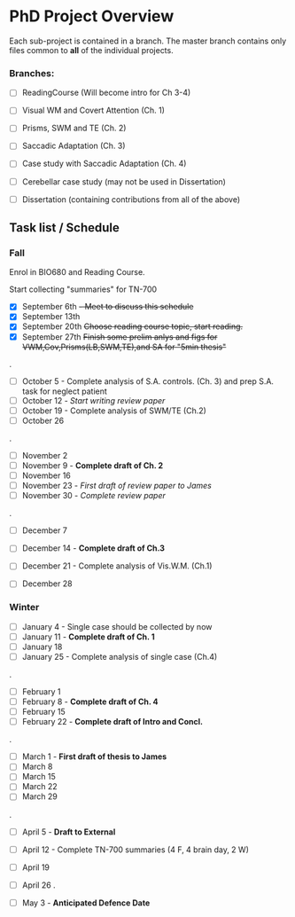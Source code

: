PhD Project Overview
===================

Each sub-project is contained in a branch. The master branch contains only files common to **all** of the individual projects. 

### Branches:

* [ ] ReadingCourse (Will become intro for Ch 3-4)
* [ ] Visual WM and Covert Attention (Ch. 1)
* [ ] Prisms, SWM and TE (Ch. 2)
* [ ] Saccadic Adaptation (Ch. 3)
* [ ] Case study with Saccadic Adaptation (Ch. 4)
* [ ] Cerebellar case study (may not be used in Dissertation)
* [ ] Dissertation (containing contributions from all of the above)


## Task list / Schedule

### Fall

Enrol in BIO680 and Reading Course.

Start collecting "summaries" for TN-700

* [X] September 6th  ~~- Meet to discuss this schedule~~
* [X] September 13th
* [X] September 20th ~~Choose reading course topic, start reading.~~
* [X] September 27th ~~Finish some prelim anlys and figs for VWM,Cov,Prisms(LB,SWM,TE),and SA for "5min thesis"~~

.
* [ ] October 5   - Complete analysis of S.A. controls. (Ch. 3) and prep S.A. task for neglect patient
* [ ] October 12  - *Start writing review paper*
* [ ] October 19  - Complete analysis of SWM/TE (Ch.2)
* [ ] October 26

.
* [ ] November 2
* [ ] November 9  - **Complete draft of Ch. 2**
* [ ] November 16
* [ ] November 23 - *First draft of review paper to James*
* [ ] November 30 - *Complete review paper*

.
* [ ] December 7
* [ ] December 14 - **Complete draft of Ch.3**
* [ ] December 21 - Complete analysis of Vis.W.M. (Ch.1)
* [ ] December 28


### Winter

* [ ] January 4   - Single case should be collected by now
* [ ] January 11  - **Complete draft of Ch. 1**
* [ ] January 18
* [ ] January 25  - Complete analysis of single case (Ch.4)

.
* [ ] February 1
* [ ] February 8  - **Complete draft of Ch. 4**
* [ ] February 15
* [ ] February 22 - **Complete draft of Intro and Concl.**

.
* [ ] March 1     - **First draft of thesis to James**
* [ ] March 8
* [ ] March 15
* [ ] March 22
* [ ] March 29

.
* [ ] April 5     - **Draft to External**
* [ ] April 12    - Complete TN-700 summaries (4 F, 4 brain day, 2 W)
* [ ] April 19
* [ ] April 26
.
* [ ] May 3       - **Anticipated Defence Date**


